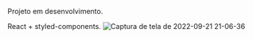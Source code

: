 Projeto em desenvolvimento.

React + styled-components.
![Captura de tela de 2022-09-21 21-06-36](https://user-images.githubusercontent.com/99975837/191630981-3e8b0dfb-b84c-44fa-988d-ce2b45bd9da5.png)
